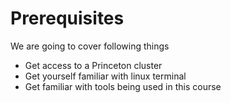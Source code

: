 Prerequisites
=======================

We are going to cover following things

- Get access to a Princeton cluster
- Get yourself familiar with linux terminal
- Get familiar with tools being used in this course
